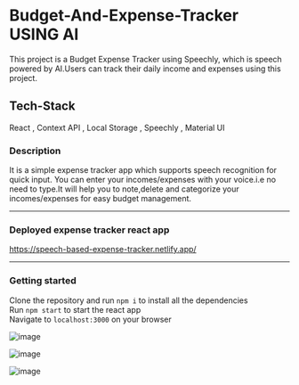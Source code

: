 # Budget-And-Expense-Tracker USING AI
This project is a Budget Expense Tracker using Speechly, which is speech powered by AI.Users can track their daily income and expenses using this project.

## Tech-Stack ##
React , Context API , Local Storage , Speechly , Material UI

### Description  ##
  It is a simple expense tracker app which supports speech recognition for quick input. You can enter your incomes/expenses with your voice.i.e no need to type.It will help you to note,delete and categorize your incomes/expenses for easy budget management.

---

### Deployed expense tracker react app ##
https://speech-based-expense-tracker.netlify.app/

---

### Getting started ##
  
  Clone the repository and run `npm i` to install all the dependencies<br>
  Run `npm start` to start the react app<br>
  Navigate to `localhost:3000` on your browser

![image](https://github.com/123bhoomi/Budget-And-Expense-Tracker/assets/79978855/b65c29b5-ea95-4e2c-be6a-24a031177e18)

![image](https://github.com/123bhoomi/Budget-And-Expense-Tracker-using-AI/assets/79978855/81cf5f52-e9b9-4afc-8f5b-dc52dae44f1c)

![image](https://github.com/123bhoomi/Budget-And-Expense-Tracker-using-AI/assets/79978855/b05b48af-9cac-467e-84c3-5662d7b89507)
